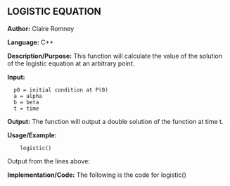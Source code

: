## LOGISTIC EQUATION

**Author:** Claire Romney

**Language:** C++

**Description/Purpose:** This function will calculate the value of the solution of the logistic equation at an arbitrary point.

**Input:** 

      p0 = initial condition at P(0)
      a = alpha
      b = beta
      t = time

**Output:** The function will output a double solution of the function at time t.

**Usage/Example:**

        logistic()
       
Output from the lines above:
  
**Implementation/Code:** The following is the code for logistic()
